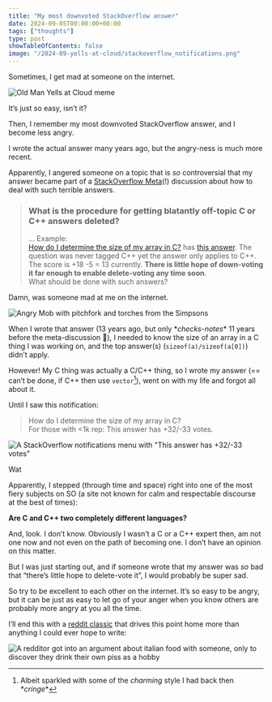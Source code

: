 ```yaml
---
title: "My most downvoted StackOverflow answer"
date: 2024-09-05T00:00:00+00:00
tags: ["thoughts"]
type: post
showTableOfContents: false
image: "/2024-09-yells-at-cloud/stackoverflow_notifications.png"
---
```

Sometimes, I get mad at someone on the internet.

![Old Man Yells at Cloud meme](/2024-09-yells-at-cloud/old_man_yells_at_cloud.png)

It’s just so easy, isn’t it?

Then, I remember my most downvoted StackOverflow answer, and I become less angry.

I wrote the actual answer many years ago, but the angry-ness is much more recent.

Apparently, I angered someone on a topic that is _so_ controversial that my answer became part of a [StackOverflow Meta](https://meta.stackoverflow.com/)(!) discussion about how to deal with such terrible answers.

> ### What is the procedure for getting blatantly off-topic C or C++ answers deleted?
> … Example: \
> [How do I determine the size of my array in C?](https://stackoverflow.com/questions/37538/how-do-i-determine-the-size-of-my-array-in-c) has [this answer](https://stackoverflow.com/a/8129291/584518). The question was never tagged C++ yet the answer only applies to C++. The score is +18 -5 = 13 currently. 
> **There is little hope of down-voting it far enough to enable delete-voting any time soon**. \
> What should be done with such answers?

Damn, was someone mad at me on the internet.

![Angry Mob with pitchfork and torches from the Simpsons](/2024-09-yells-at-cloud/angry_mob_torches.png)

When I wrote that answer (13 years ago, but only  \**checks-notes*\* 11 years before the meta-discussion 🫠), I needed to know the size of an array in a C thing I was working on, and the top answer(s) (`sizeof(a)/sizeof(a[0])`) didn’t apply.

However! My C thing was actually a C/C++ thing, so I wrote my answer (== can’t be done, if C++ then use `vector`[^1]), went on with my life and forgot all about it.

Until I saw this notification:

> How do I determine the size of my array in C? \
> For those with <1k rep: This answer has +32/-33 votes.

![A StackOverflow notifications menu with "This answer has +32/-33 votes"](</2024-09-yells-at-cloud/stackoverflow_notifications.png>)

Wat 

Apparently, I stepped (through time and space) right into one of the most fiery subjects on SO (a site not known for calm and respectable discourse at the best of times): 

**Are C and C++ two completely different languages?**

And, look. I don’t know. Obviously I wasn’t a C or a C++ expert then, am not one now and not even on the path of becoming one. I don’t have an opinion on this matter. 

But I was just starting out, and if someone wrote that my answer was _so_ bad that “there’s little hope to delete-vote it”, I would probably be super sad.

So try to be excellent to each other on the internet. It’s so easy to be angry, but it can be just as easy to let go of your anger when you know others are probably more angry at you all the time.

I’ll end this with a [reddit classic](https://www.reddit.com/r/meirl/comments/13igqv4/meirl/) that drives this point home more than anything I could ever hope to write:

![A redditor got into an argument about italian food with someone, only to discover they drink their own piss as a hobby](</2024-09-yells-at-cloud/italian_food_reddit_argument.webp>)

[^1]: Albeit sparkled with some of the _charming_ style I had back then \**cringe*\*